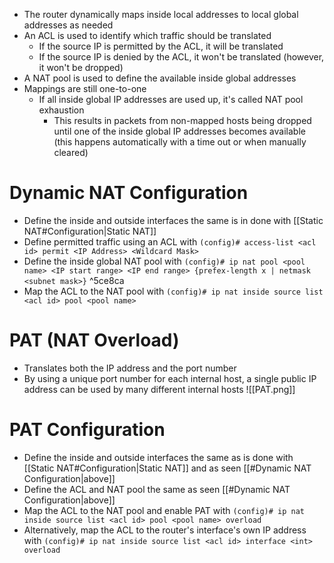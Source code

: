 - The router dynamically maps inside local addresses to local global addresses as needed
- An ACL is used to identify which traffic should be translated
	- If the source IP is permitted by the ACL, it will be translated
	- If the source IP is denied by the ACL, it won't be translated (however, it won't be dropped)
- A NAT pool is used to define the available inside global addresses
- Mappings are still one-to-one
	- If all inside global IP addresses are used up, it's called NAT pool exhaustion
		- This results in packets from non-mapped hosts being dropped until one of the inside global IP addresses becomes available (this happens automatically with a time out or when manually cleared)
# Dynamic NAT Configuration
- Define the inside and outside interfaces the same is in done with [[Static NAT#Configuration|Static NAT]]
- Define permitted traffic using an ACL with `(config)# access-list <acl id> permit <IP Address> <Wildcard Mask>`
- Define the inside global NAT pool with `(config)# ip nat pool <pool name> <IP start range> <IP end range> {prefex-length x | netmask <subnet mask>}` ^5ce8ca
- Map the ACL to the NAT pool with `(config)# ip nat inside source list <acl id> pool <pool name>`
# PAT (NAT Overload)
- Translates both the IP address and the port number
- By using a unique port number for each internal host, a single public IP address can be used by many different internal hosts
![[PAT.png]]

# PAT Configuration
- Define the inside and outside interfaces the same as is done with [[Static NAT#Configuration|Static NAT]] and as seen [[#Dynamic NAT Configuration|above]]
- Define the ACL and NAT pool the same as seen [[#Dynamic NAT Configuration|above]]
- Map the ACL to the NAT pool and enable PAT with `(config)# ip nat inside source list <acl id> pool <pool name> overload`
- Alternatively, map the ACL to the router's interface's own IP address with `(config)# ip nat inside source list <acl id> interface <int> overload`